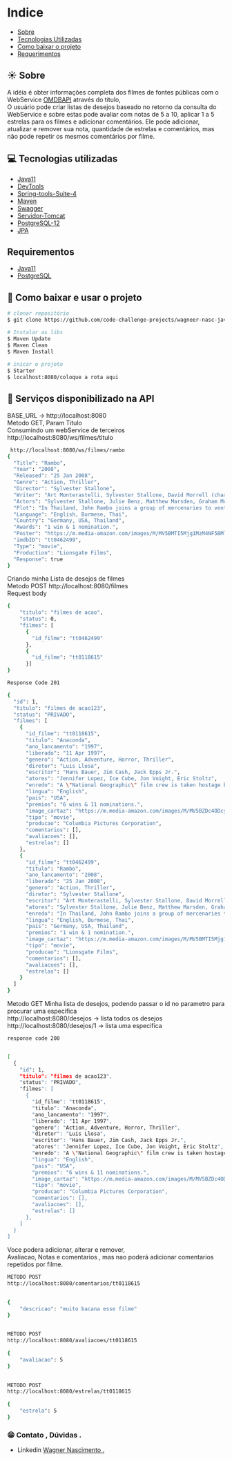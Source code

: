 # Indice

- [Sobre](#-sobre)
- [Tecnologias Utilizadas](#-tecnologias-utilizadas)
- [Como baixar o projeto](#-como-baixar-o-projeto)
- [Requerimentos](#requerimentos)


## ☀️ Sobre

A idéia é obter informações completa dos filmes de fontes públicas com o WebService [OMDBAPI](http://www.omdbapi.com)
através do titulo,  
 O usuário pode criar listas de desejos baseado no retorno da consulta do WebService e sobre estas pode avaliar com notas de 5 a 10, aplicar 1 a 5 estrelas para os filmes e adicionar comentários. Ele pode adicionar, atualizar e remover sua nota, quantidade de estrelas e comentários, mas não pode repetir os mesmos comentários por filme.    
 
 
## 💻 Tecnologias utilizadas

- [Java11](https://www.oracle.com/br/java/technologies/javase-jdk11-downloads.html)
- [DevTools](https://developers.google.com/web/tools/chrome-devtools)
- [Spring-tools-Suite-4](https://spring.io/tools) 
- [Maven](https://maven.apache.org/)
- [Swagger](https://swagger.io/)
- [Servidor-Tomcat](http://tomcat.apache.org/)
- [PostgreSQL-12](https://www.postgresql.org/)
- [JPA](https://www.postgresql.org/)
 
 
## Requirementos
- [Java11](https://nodejs.org/en/) 
- [PostgreSQL](https://www.postgresql.org/)

## 📁 Como baixar e usar o projeto

```bash
# clonar repositório
$ git clone https://github.com/code-challenge-projects/wagneer-nasc-java-rest-api/tree/wagneer-nascimento-desafio

# Instalar as libs
$ Maven Update
$ Maven Clean
$ Maven Install
 
# inicar o projeto
$ Starter
$ localhost:8080/coloque a rota aqui


```
## 📁 Serviços disponibilizado na API
BASE_URL -> http://localhost:8080   
Metodo GET, Param Titulo  
Consumindo um webService de terceiros  
http://localhost:8080/ws/filmes/titulo  

```bash
 http://localhost:8080/ws/filmes/rambo  
{
  "Title": "Rambo",
  "Year": "2008",
  "Released": "25 Jan 2008",
  "Genre": "Action, Thriller",
  "Director": "Sylvester Stallone",
  "Writer": "Art Monterastelli, Sylvester Stallone, David Morrell (character)",
  "Actors": "Sylvester Stallone, Julie Benz, Matthew Marsden, Graham McTavish",
  "Plot": "In Thailand, John Rambo joins a group of mercenaries to venture into war-torn Burma, and rescue a group of Christian aid workers who were kidnapped by the ruthless local infantry unit.",
  "Language": "English, Burmese, Thai",
  "Country": "Germany, USA, Thailand",
  "Awards": "1 win & 1 nomination.",
  "Poster": "https://m.media-amazon.com/images/M/MV5BMTI5Mjg1MzM4NF5BMl5BanBnXkFtZTcwNTAyNzUzMw@@._V1_SX300.jpg",
  "imdbID": "tt0462499",
  "Type": "movie",
  "Production": "Lionsgate Films",
  "Response": true
}
```
Criando minha Lista de desejos de filmes  
Metodo POST http://localhost:8080/filmes  
Request body   

```bash
{
    "titulo": "filmes de acao",
    "status": 0,
    "filmes": [
      { 
        "id_filme": "tt0462499"
      },
      { 
        "id_filme": "tt0118615"
      }]
}

Response Code 201  

{
  "id": 1,
  "titulo": "filmes de acao123",
  "status": "PRIVADO",
  "filmes": [
    {
      "id_filme": "tt0118615",
      "titulo": "Anaconda",
      "ano_lancamento": "1997",
      "liberado": "11 Apr 1997",
      "genero": "Action, Adventure, Horror, Thriller",
      "diretor": "Luis Llosa",
      "escritor": "Hans Bauer, Jim Cash, Jack Epps Jr.",
      "atores": "Jennifer Lopez, Ice Cube, Jon Voight, Eric Stoltz",
      "enredo": "A \"National Geographic\" film crew is taken hostage by an insane hunter, who forces them along on his quest to capture the world's largest - and deadliest - snake.",
      "lingua": "English",
      "pais": "USA",
      "premios": "6 wins & 11 nominations.",
      "image_cartaz": "https://m.media-amazon.com/images/M/MV5BZDc4ODcyNWMtMzI2Zi00YzcwLWE4ZTUtYWM3OWI1MTgwYTc1XkEyXkFqcGdeQXVyNzc5MjA3OA@@._V1_SX300.jpg",
      "tipo": "movie",
      "producao": "Columbia Pictures Corporation",
      "comentarios": [],
      "avaliacoes": [],
      "estrelas": []
    },
    {
      "id_filme": "tt0462499",
      "titulo": "Rambo",
      "ano_lancamento": "2008",
      "liberado": "25 Jan 2008",
      "genero": "Action, Thriller",
      "diretor": "Sylvester Stallone",
      "escritor": "Art Monterastelli, Sylvester Stallone, David Morrell (character)",
      "atores": "Sylvester Stallone, Julie Benz, Matthew Marsden, Graham McTavish",
      "enredo": "In Thailand, John Rambo joins a group of mercenaries to venture into war-torn Burma, and rescue a group of Christian aid workers who were kidnapped by the ruthless local infantry unit.",
      "lingua": "English, Burmese, Thai",
      "pais": "Germany, USA, Thailand",
      "premios": "1 win & 1 nomination.",
      "image_cartaz": "https://m.media-amazon.com/images/M/MV5BMTI5Mjg1MzM4NF5BMl5BanBnXkFtZTcwNTAyNzUzMw@@._V1_SX300.jpg",
      "tipo": "movie",
      "producao": "Lionsgate Films",
      "comentarios": [],
      "avaliacoes": [],
      "estrelas": []
    }
  ]
}
```  
Metodo GET Minha lista de desejos, podendo passar o id no parametro para procurar uma especifica  
http://localhost:8080/desejos   -> lista todos os desejos  
http://localhost:8080/desejos/1 -> lista uma especifica  

```bash 
response code 200


[
  {
    "id": 1,
    "titulo": "filmes de acao123",
    "status": "PRIVADO",
    "filmes": [
      {
        "id_filme": "tt0118615",
        "titulo": "Anaconda",
        "ano_lancamento": "1997",
        "liberado": "11 Apr 1997",
        "genero": "Action, Adventure, Horror, Thriller",
        "diretor": "Luis Llosa",
        "escritor": "Hans Bauer, Jim Cash, Jack Epps Jr.",
        "atores": "Jennifer Lopez, Ice Cube, Jon Voight, Eric Stoltz",
        "enredo": "A \"National Geographic\" film crew is taken hostage by an insane hunter, who forces them along on his quest to capture the world's largest - and deadliest - snake.",
        "lingua": "English",
        "pais": "USA",
        "premios": "6 wins & 11 nominations.",
        "image_cartaz": "https://m.media-amazon.com/images/M/MV5BZDc4ODcyNWMtMzI2Zi00YzcwLWE4ZTUtYWM3OWI1MTgwYTc1XkEyXkFqcGdeQXVyNzc5MjA3OA@@._V1_SX300.jpg",
        "tipo": "movie",
        "producao": "Columbia Pictures Corporation",
        "comentarios": [],
        "avaliacoes": [],
        "estrelas": []
      },
    ]
  }
]
```
Voce podera adicionar, alterar e remover,   
Avaliacao, Notas e comentarios , mas nao poderá adicionar comentarios repetidos por filme.

```bash  
METODO POST    
http://localhost:8080/comentarios/tt0118615    
 

{
	"descricao": "muito bacana esse filme"
}
 

METODO POST  
http://localhost:8080/avaliacoes/tt0118615  
   
{
	"avaliacao": 5
}

 
METODO POST  
http://localhost:8080/estrelas/tt0118615  
 
{
	"estrela": 5
}
```  
 

### 😁  Contato , Dúvidas .
- Linkedin [Wagner Nascimento .](https://www.linkedin.com/in/wagner-nascimento-8824b717b/)